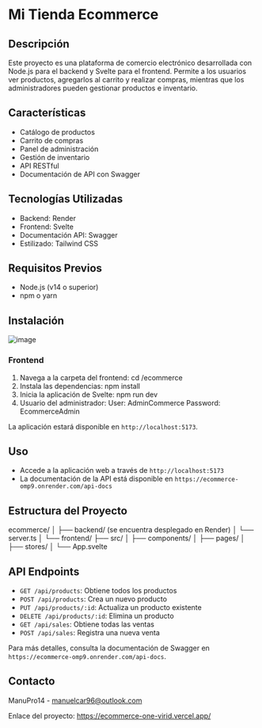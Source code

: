 # Mi Tienda Ecommerce

## Descripción

Este proyecto es una plataforma de comercio electrónico desarrollada con Node.js para el backend y Svelte para el frontend. Permite a los usuarios ver productos, agregarlos al carrito y realizar compras, mientras que los administradores pueden gestionar productos e inventario.

## Características

- Catálogo de productos
- Carrito de compras
- Panel de administración
- Gestión de inventario
- API RESTful
- Documentación de API con Swagger

## Tecnologías Utilizadas

- Backend: Render
- Frontend: Svelte
- Documentación API: Swagger
- Estilizado: Tailwind CSS

## Requisitos Previos

- Node.js (v14 o superior)
- npm o yarn

## Instalación

![image](https://github.com/ManuPro14/ecommerce/assets/103762387/7b8a54da-60f2-4021-a415-bff318690b0c)

### Frontend

1. Navega a la carpeta del frontend:
   cd /ecommerce
2. Instala las dependencias:
   npm install
3. Inicia la aplicación de Svelte:
   npm run dev
4. Usuario del administrador:
   User: AdminCommerce
   Password: EcommerceAdmin

La aplicación estará disponible en `http://localhost:5173`.

## Uso

- Accede a la aplicación web a través de `http://localhost:5173`
- La documentación de la API está disponible en `https://ecommerce-omp9.onrender.com/api-docs`

## Estructura del Proyecto

ecommerce/
│
├── backend/ (se encuentra desplegado en Render)
│ └── server.ts
│
└── frontend/
├── src/
│ ├── components/
│ ├── pages/
│ ├── stores/
│ └── App.svelte

## API Endpoints

- `GET /api/products`: Obtiene todos los productos
- `POST /api/products`: Crea un nuevo producto
- `PUT /api/products/:id`: Actualiza un producto existente
- `DELETE /api/products/:id`: Elimina un producto
- `GET /api/sales`: Obtiene todas las ventas
- `POST /api/sales`: Registra una nueva venta

Para más detalles, consulta la documentación de Swagger en `https://ecommerce-omp9.onrender.com/api-docs`.

## Contacto

ManuPro14 - manuelcar96@outlook.com

Enlace del proyecto: https://ecommerce-one-virid.vercel.app/
